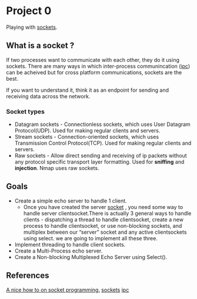 # Project 0
Playing with [sockets](https://en.wikipedia.org/wiki/Network_socket).

## What is a socket ?
If two processes want to communicate with each other, they do it using
sockets. There are many ways in which inter-process 
communincation ([ipc](https://en.wikipedia.org/wiki/Inter-process_communication#Approaches)) 
can be acheived but for cross platform communications, sockets are the best. 

If you want to understand it, think it as an endpoint for sending and receiving data across the network.

### Socket types
+ Datagram sockets - Connectionless sockets, which uses User Datagram Protocol(UDP). Used for 
  making regular clients and servers.
+ Stream sockets - Connection-oriented sockets, which uses Transmission Control Protocol(TCP). 
  Used for making regular clients and servers.
+ Raw sockets - Allow direct sending and receiving of ip packets without any protocol specific 
  transport layer formatting. Used for **sniffing** and **injection**. Nmap uses raw sockets.

## Goals 
+ Create a simple echo server to handle 1 client.
  - Once you have created the server [socket](https://docs.python.org/3/howto/sockets.html#creating-a-socket) , you need some way to handle server clientsocket.There is actually 3 general ways to handle
    clients \- dispatching a thread to handle clientsocket, create a new process to handle clientsocket,
    or use non-blocking sockets, and multiplex between our “server” socket and any active clientsockets
    using select. we are going to implement all these three.
+ Implement threading to handle client sockets.
+ Create a Multi-Process echo server.
+ Create a Non-blocking Multiplexed Echo Server using Select().

## References
[A nice how to on socket programming.](https://docs.python.org/3/howto/sockets.html)
[sockets](https://en.wikipedia.org/wiki/Network_socket)
[ipc](https://en.wikipedia.org/wiki/Inter-process_communication)
